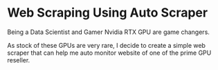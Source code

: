 # Web Scraping Using Auto Scraper
Being a Data Scientist and Gamer Nvidia RTX GPU are game changers.

As stock of these GPUs are very rare, I decide to create a simple web scraper that can help me auto monitor website of one of the prime GPU reseller.
